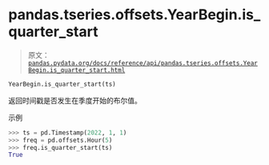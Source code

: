 # pandas.tseries.offsets.YearBegin.is_quarter_start

> 原文：[`pandas.pydata.org/docs/reference/api/pandas.tseries.offsets.YearBegin.is_quarter_start.html`](https://pandas.pydata.org/docs/reference/api/pandas.tseries.offsets.YearBegin.is_quarter_start.html)

```py
YearBegin.is_quarter_start(ts)
```

返回时间戳是否发生在季度开始的布尔值。

示例

```py
>>> ts = pd.Timestamp(2022, 1, 1)
>>> freq = pd.offsets.Hour(5)
>>> freq.is_quarter_start(ts)
True 
```
